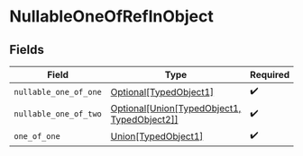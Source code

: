 # NullableOneOfRefInObject


## Fields

| Field                                                                                                          | Type                                                                                                           | Required                                                                                                       | Description                                                                                                    |
| -------------------------------------------------------------------------------------------------------------- | -------------------------------------------------------------------------------------------------------------- | -------------------------------------------------------------------------------------------------------------- | -------------------------------------------------------------------------------------------------------------- |
| `nullable_one_of_one`                                                                                          | [Optional[TypedObject1]](../../models/shared/typedobject1.md)                                                  | :heavy_check_mark:                                                                                             | N/A                                                                                                            |
| `nullable_one_of_two`                                                                                          | [Optional[Union[TypedObject1, TypedObject2]]](../../models/shared/nullableoneofrefinobjectnullableoneoftwo.md) | :heavy_check_mark:                                                                                             | N/A                                                                                                            |
| `one_of_one`                                                                                                   | [Union[TypedObject1]](../../models/shared/nullableoneofrefinobjectoneofone.md)                                 | :heavy_check_mark:                                                                                             | N/A                                                                                                            |